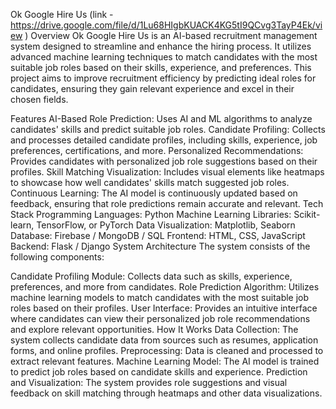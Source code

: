 Ok Google Hire Us (link - https://drive.google.com/file/d/1Lu68HIgbKUACK4KG5tI9QCvg3TayP4Ek/view )
Overview
Ok Google Hire Us is an AI-based recruitment management system designed to streamline and enhance the hiring process. It utilizes advanced machine learning techniques to match candidates with the most suitable job roles based on their skills, experience, and preferences. This project aims to improve recruitment efficiency by predicting ideal roles for candidates, ensuring they gain relevant experience and excel in their chosen fields.

Features
AI-Based Role Prediction: Uses AI and ML algorithms to analyze candidates' skills and predict suitable job roles.
Candidate Profiling: Collects and processes detailed candidate profiles, including skills, experience, job preferences, certifications, and more.
Personalized Recommendations: Provides candidates with personalized job role suggestions based on their profiles.
Skill Matching Visualization: Includes visual elements like heatmaps to showcase how well candidates' skills match suggested job roles.
Continuous Learning: The AI model is continuously updated based on feedback, ensuring that role predictions remain accurate and relevant.
Tech Stack
Programming Languages: Python
Machine Learning Libraries: Scikit-learn, TensorFlow, or PyTorch
Data Visualization: Matplotlib, Seaborn
Database: Firebase / MongoDB / SQL
Frontend: HTML, CSS, JavaScript
Backend: Flask / Django
System Architecture
The system consists of the following components:

Candidate Profiling Module: Collects data such as skills, experience, preferences, and more from candidates.
Role Prediction Algorithm: Utilizes machine learning models to match candidates with the most suitable job roles based on their profiles.
User Interface: Provides an intuitive interface where candidates can view their personalized job role recommendations and explore relevant opportunities.
How It Works
Data Collection: The system collects candidate data from sources such as resumes, application forms, and online profiles.
Preprocessing: Data is cleaned and processed to extract relevant features.
Machine Learning Model: The AI model is trained to predict job roles based on candidate skills and experience.
Prediction and Visualization: The system provides role suggestions and visual feedback on skill matching through heatmaps and other data visualizations.
